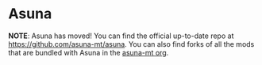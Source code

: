 Asuna
=====

**NOTE**: Asuna has moved! You can find the official up-to-date repo at <https://github.com/asuna-mt/asuna>. You can also find forks of all the mods that are bundled with Asuna in the [asuna-mt org](https://github.com/asuna-mt).
